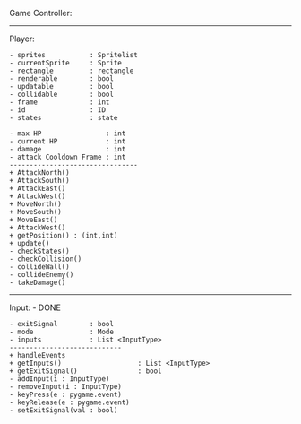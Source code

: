 Game Controller:



--------------------------------------------------

Player:

    - sprites           : Spritelist
    - currentSprite     : Sprite
    - rectangle         : rectangle
    - renderable        : bool
    - updatable         : bool
    - collidable        : bool
    - frame             : int
    - id                : ID
    - states            : state

    - max HP                : int
    - current HP            : int
    - damage                : int
    - attack Cooldown Frame : int
    --------------------------------
    + AttackNorth()
    + AttackSouth()
    + AttackEast()
    + AttackWest()
    + MoveNorth()
    + MoveSouth()
    + MoveEast()
    + AttackWest()
    + getPosition() : (int,int)
    + update()
    - checkStates()
    - checkCollision()
    - collideWall()
    - collideEnemy()
    - takeDamage()

--------------------------------------------------

Input: - DONE

    - exitSignal        : bool
    - mode              : Mode
    - inputs            : List <InputType>
    ----------------------------
    + handleEvents
    + getInputs()                   : List <InputType>
    + getExitSignal()               : bool
    - addInput(i : InputType)
    - removeInput(i : InputType)
    - keyPress(e : pygame.event)
    - keyRelease(e : pygame.event)
    - setExitSignal(val : bool)

